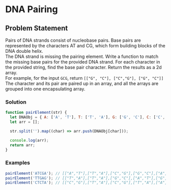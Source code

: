 # DNA Pairing

## Problem Statement <br>

Pairs of DNA strands consist of nucleobase pairs. Base pairs are represented by the characters AT and CG, which form building blocks of the DNA double helix.
<br>
The DNA strand is missing the pairing element. Write a function to match the missing base pairs for the provided DNA strand. For each character in the provided string, find the base pair character. Return the results as a 2d array.
<br>
For example, for the input `GCG`, return `[["G", "C"], ["C","G"], ["G", "C"]]`
<br>
The character and its pair are paired up in an array, and all the arrays are grouped into one encapsulating array.

### Solution

```js
function pairElement(str) {
  let DNAObj = { A: ['A', 'T'], T: ['T', 'A'], G: ['G', 'C'], C: ['C', 'G'] };
  let arr = [];

  str.split('').map((char) => arr.push(DNAObj[char]));

  console.log(arr);
  return arr;
}
```

### Examples

```js
pairElement('ATCGA'); // [["A","T"],["T","A"],["C","G"],["G","C"],["A","T"]].
pairElement('TTGAG'); // [["T","A"],["T","A"],["G","C"],["A","T"],["G","C"]].
pairElement('CTCTA'); // [["C","G"],["T","A"],["C","G"],["T","A"],["A","T"]].
```
